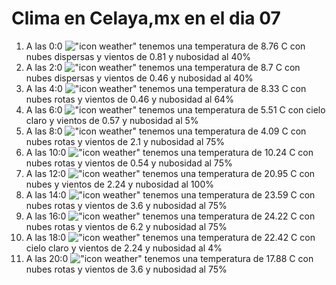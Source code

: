 # Clima en Celaya,mx en el dia 07

1. A las 0:0 !["icon weather"](http://openweathermap.org/img/w/03n.png) tenemos una temperatura de 8.76 C con nubes dispersas y  vientos de 0.81 y nubosidad al 40%
1. A las 2:0 !["icon weather"](http://openweathermap.org/img/w/03n.png) tenemos una temperatura de 8.7 C con nubes dispersas y  vientos de 0.46 y nubosidad al 40%
1. A las 4:0 !["icon weather"](http://openweathermap.org/img/w/04n.png) tenemos una temperatura de 8.33 C con nubes rotas y  vientos de 0.46 y nubosidad al 64%
1. A las 6:0 !["icon weather"](http://openweathermap.org/img/w/01n.png) tenemos una temperatura de 5.51 C con cielo claro y  vientos de 0.57 y nubosidad al 5%
1. A las 8:0 !["icon weather"](http://openweathermap.org/img/w/04d.png) tenemos una temperatura de 4.09 C con nubes rotas y  vientos de 2.1 y nubosidad al 75%
1. A las 10:0 !["icon weather"](http://openweathermap.org/img/w/04d.png) tenemos una temperatura de 10.24 C con nubes rotas y  vientos de 0.54 y nubosidad al 75%
1. A las 12:0 !["icon weather"](http://openweathermap.org/img/w/04d.png) tenemos una temperatura de 20.95 C con nubes y  vientos de 2.24 y nubosidad al 100%
1. A las 14:0 !["icon weather"](http://openweathermap.org/img/w/04d.png) tenemos una temperatura de 23.59 C con nubes rotas y  vientos de 3.6 y nubosidad al 75%
1. A las 16:0 !["icon weather"](http://openweathermap.org/img/w/04d.png) tenemos una temperatura de 24.22 C con nubes rotas y  vientos de 6.2 y nubosidad al 75%
1. A las 18:0 !["icon weather"](http://openweathermap.org/img/w/01d.png) tenemos una temperatura de 22.42 C con cielo claro y  vientos de 2.24 y nubosidad al 4%
1. A las 20:0 !["icon weather"](http://openweathermap.org/img/w/04n.png) tenemos una temperatura de 17.88 C con nubes rotas y  vientos de 3.6 y nubosidad al 75%
